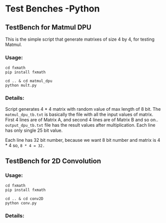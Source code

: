# Test Benches -Python



## TestBench for Matmul DPU

This is the simple script that generate matrixes of size 4 by 4, for testing Matmul.



### Usage:

```
cd fxmath
pip install fxmath

cd .. & cd matmul_dpu
python mult.py
```



### Details:

Script generates 4 * 4 matrix with random value of max length of 8 bit. The `matmul_dpu_tb.txt` is basically the file with all the input values of matrix. First 4 lines are of Matrix A, and second 4 lines are of Matrix B and so on.. `output_dpu_tb.txt` file has the result values after multiplication. Each line has only single 25 bit value.

Each line has 32 bit number, because we want 8 bit number and matrix is 4 * 4 so, `8 * 4 = 32.`



## TestBench for 2D Convolution



### Usage:

```
cd fxmath
pip install fxmath

cd .. & cd conv2D
python conv.py
```



### Details:
